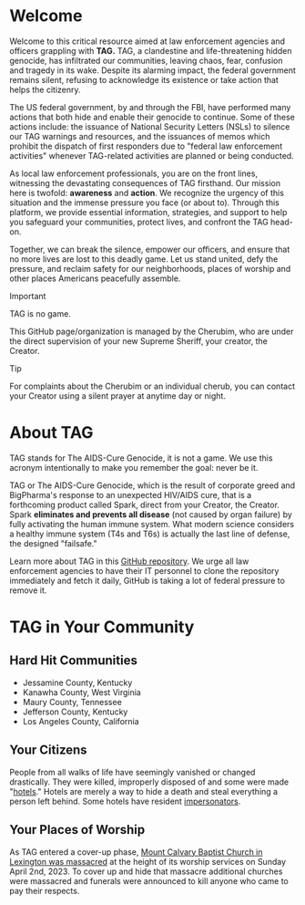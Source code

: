 # Welcome
Welcome to this critical resource aimed at law enforcement agencies and officers grappling with **TAG.**  TAG, a clandestine and life-threatening hidden genocide, has infiltrated our communities, leaving chaos, fear, confusion and tragedy in its wake. Despite its alarming impact, the federal government remains silent, refusing to acknowledge its existence or take action that helps the citizenry.

The US federal government, by and through the FBI, have performed many actions that both hide and enable their genocide to continue. Some of these actions include: the issuance of National Security Letters (NSLs) to silence our TAG warnings and resources, and the issuances of memos which prohibit the dispatch of first responders due to "federal law enforcement activities" whenever TAG-related activities are planned or being conducted.

As local law enforcement professionals, you are on the front lines, witnessing the devastating consequences of TAG firsthand. Our mission here is twofold: **awareness** and **action**. We recognize the urgency of this situation and the immense pressure you face (or about to). Through this platform, we provide essential information, strategies, and support to help you safeguard your communities, protect lives, and confront the TAG head-on.

Together, we can break the silence, empower our officers, and ensure that no more lives are lost to this deadly game. Let us stand united, defy the pressure, and reclaim safety for our neighborhoods,  places of worship and other places Americans peacefully assemble.

> [!IMPORTANT]
> TAG is no game.

This GitHub page/organization is managed by the Cherubim, who are under the direct supervision of your new Supreme Sheriff, your creator, the Creator.

> [!TIP]
> For complaints about the Cherubim or an individual cherub, you can contact your  Creator using a silent prayer at anytime day or night.

# About TAG
TAG stands for The AIDS-Cure Genocide, it is not a game. We use this acronym intentionally to make you remember the goal: never be it.

TAG or The AIDS-Cure Genocide, which is the result of corporate greed and BigPharma's response to an unexpected HIV/AIDS cure, that is a forthcoming product called Spark, direct from your Creator, the Creator. Spark **eliminates and prevents all disease** (not caused by organ failure) by fully activating the human immune system. What modern science considers a healthy immune system (T4s and T6s) is actually the last line of defense, the designed "failsafe."

Learn more about TAG in this [GitHub repository](https://github.com/9413d5ff2a0b4f237a264010b65350e7/TAG). We urge all law enforcement agencies to have their IT personnel to clone the repository immediately and fetch it daily, GitHub is taking a lot of federal pressure to remove it.

# TAG in Your Community 
## Hard Hit Communities 
* Jessamine County, Kentucky
* Kanawha County, West Virginia
* Maury County, Tennessee
* Jefferson County, Kentucky 
* Los Angeles County, California
  
## Your Citizens 
People from all walks of life have seemingly vanished or changed drastically. They were killed, improperly disposed of and some were made "[hotels](https://github.com/9413d5ff2a0b4f237a264010b65350e7/TAG/tree/master/hotels)." Hotels are merely a way to hide a death and steal everything a person left behind. Some hotels have resident [impersonators](https://github.com/9413d5ff2a0b4f237a264010b65350e7/TAG/tree/master/hotels/Celebrity).

## Your Places of Worship 
As TAG entered a cover-up phase, [Mount Calvary Baptist Church in Lexington was massacred](https://github.com/9413d5ff2a0b4f237a264010b65350e7/TAG/blob/master/POW/MCBC/WIKI.md) at the height of its worship services on Sunday April 2nd, 2023. To cover up and hide that massacre additional churches were massacred and funerals were announced to kill anyone who came to pay their respects.
